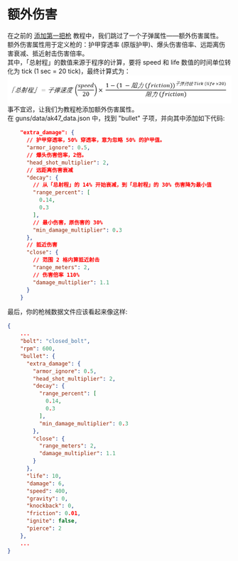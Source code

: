 # 额外伤害
在之前的 [添加第一把枪](/zh/gunpack/first_gun/) 教程中，我们跳过了一个子弹属性——额外伤害属性。   
额外伤害属性用于定义枪的：护甲穿透率 (原版护甲)、爆头伤害倍率、远距离伤害衰减、抵近射击伤害倍率。  
其中，「总射程」的数值来源于程序的计算，要将 speed 和 life 数值的时间单位转化为 tick (1 sec = 20 tick)，最终计算式为：  
![Max Distance Calculate](./max_distance.png)   
事不宜迟，让我们为教程枪添加额外伤害属性。   
在 guns/data/ak47_data.json 中，找到 "bullet" 子项，并向其中添加如下代码:   
``` json
    "extra_damage": {
      // 护甲穿透率，50% 穿透率，意为忽略 50% 的护甲值。
      "armor_ignore": 0.5,
      // 爆头伤害倍率，2倍。
      "head_shot_multiplier": 2,
      // 远距离伤害衰减
      "decay": {
        // 从「总射程」的 14% 开始衰减，到「总射程」的 30% 伤害降为最小值
        "range_percent": [
          0.14,
          0.3
        ],
        // 最小伤害，原伤害的 30%
        "min_damage_multiplier": 0.3
      },
      // 抵近伤害
      "close": {
        // 范围 2 格内算抵近射击
        "range_meters": 2,
        // 伤害倍率 110%
        "damage_multiplier": 1.1
      }
    }
```
最后，你的枪械数据文件应该看起来像这样:    
``` json
{
    ...
    "bolt": "closed_bolt",
    "rpm": 600,
    "bullet": {
      "extra_damage": {
        "armor_ignore": 0.5,
        "head_shot_multiplier": 2,
        "decay": {
          "range_percent": [
            0.14,
            0.3
          ],
          "min_damage_multiplier": 0.3
        },
        "close": {
          "range_meters": 2,
          "damage_multiplier": 1.1
        }
      },
      "life": 10,
      "damage": 6,
      "speed": 400,
      "gravity": 0,
      "knockback": 0,
      "friction": 0.01,
      "ignite": false,
      "pierce": 2
    },
    ...
}
```